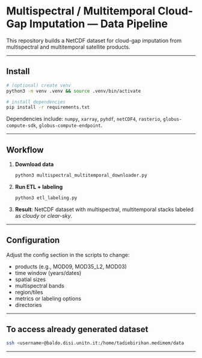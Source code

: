 
# Multispectral / Multitemporal Cloud-Gap Imputation — Data Pipeline

This repository builds a NetCDF dataset for cloud-gap imputation from multispectral and multitemporal satellite products.

---

## Install

```bash
# (optional) create venv
python3 -m venv .venv && source .venv/bin/activate

# install dependencies
pip install -r requirements.txt
```

Dependencies include: `numpy`, `xarray`, `pyhdf`, `netCDF4`, `rasterio`, `globus-compute-sdk`, `globus-compute-endpoint`.

---

## Workflow

1. **Download data**

   ```bash
   python3 multispectral_multitemporal_downloader.py
   ```
2. **Run ETL + labeling**

   ```bash
   python3 etl_labeling.py
   ```
3. **Result**: NetCDF dataset with multispectral, multitemporal stacks labeled as *cloudy* or *clear-sky*.

---

## Configuration

Adjust the config section in the scripts to change:

* products (e.g., MOD09, MOD35\_L2, MOD03)
* time window (years/dates)
* spatial sizes
* multispectral bands
* region/tiles
* metrics or labeling options
* directories

---

## To access already generated dataset

```bash
ssh <username>@baldo.disi.unitn.it:/home/tadiebirihan.medimem/data
```

---
